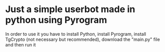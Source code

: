 # Just a simple userbot made in python using Pyrogram

In order to use it you have to install Python, install Pyrogram, install TgCrypto (not necessary but recommended), download the "main.py" file and then run it
